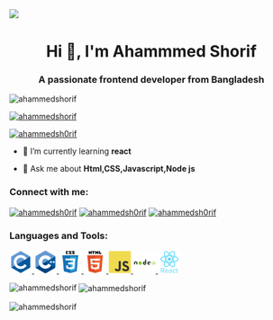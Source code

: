 <img src="https://www.multidots.com/wp-content/uploads/2020/01/code-quality-standard.png?quality=90" style=" background-radius: 10px">
<h1 align="center">Hi 👋, I'm Ahammmed Shorif</h1>
<h3 align="center">A passionate frontend developer from Bangladesh</h3>

<p align="left"> <img src="https://komarev.com/ghpvc/?username=ahammedshorif&label=Profile%20views&color=0e75b6&style=flat" alt="ahammedshorif" /> </p>

<p align="left"> <a href="https://github.com/ryo-ma/github-profile-trophy"><img src="https://github-profile-trophy.vercel.app/?username=ahammedshorif" alt="ahammedshorif" /></a> </p>

<p align="left"> <a href="https://twitter.com/ahammedsh0rif" target="blank"><img src="https://img.shields.io/twitter/follow/ahammedsh0rif?logo=twitter&style=for-the-badge" alt="ahammedsh0rif" /></a> </p>

- 🌱 I’m currently learning **react**

- 💬 Ask me about **Html,CSS,Javascript,Node js**

<h3 align="left">Connect with me:</h3>
<p align="left">
<a href="https://twitter.com/ahammedsh0rif" target="blank"><img align="center" src="https://raw.githubusercontent.com/rahuldkjain/github-profile-readme-generator/master/src/images/icons/Social/twitter.svg" alt="ahammedsh0rif" height="30" width="40" /></a>
<a href="https://linkedin.com/in/ahammedsh0rif" target="blank"><img align="center" src="https://raw.githubusercontent.com/rahuldkjain/github-profile-readme-generator/master/src/images/icons/Social/linked-in-alt.svg" alt="ahammedsh0rif" height="30" width="40" /></a>
<a href="https://instagram.com/ahammedsh0rif" target="blank"><img align="center" src="https://raw.githubusercontent.com/rahuldkjain/github-profile-readme-generator/master/src/images/icons/Social/instagram.svg" alt="ahammedsh0rif" height="30" width="40" /></a>
</p>

<h3 align="left">Languages and Tools:</h3>
<p align="left"> <a href="https://www.cprogramming.com/" target="_blank" rel="noreferrer"> <img src="https://raw.githubusercontent.com/devicons/devicon/master/icons/c/c-original.svg" alt="c" width="40" height="40"/> </a> <a href="https://www.w3schools.com/cpp/" target="_blank" rel="noreferrer"> <img src="https://raw.githubusercontent.com/devicons/devicon/master/icons/cplusplus/cplusplus-original.svg" alt="cplusplus" width="40" height="40"/> </a> <a href="https://www.w3schools.com/css/" target="_blank" rel="noreferrer"> <img src="https://raw.githubusercontent.com/devicons/devicon/master/icons/css3/css3-original-wordmark.svg" alt="css3" width="40" height="40"/> </a> <a href="https://www.w3.org/html/" target="_blank" rel="noreferrer"> <img src="https://raw.githubusercontent.com/devicons/devicon/master/icons/html5/html5-original-wordmark.svg" alt="html5" width="40" height="40"/> </a> <a href="https://developer.mozilla.org/en-US/docs/Web/JavaScript" target="_blank" rel="noreferrer"> <img src="https://raw.githubusercontent.com/devicons/devicon/master/icons/javascript/javascript-original.svg" alt="javascript" width="40" height="40"/> </a> <a href="https://nodejs.org" target="_blank" rel="noreferrer"> <img src="https://raw.githubusercontent.com/devicons/devicon/master/icons/nodejs/nodejs-original-wordmark.svg" alt="nodejs" width="40" height="40"/> </a> <a href="https://reactjs.org/" target="_blank" rel="noreferrer"> <img src="https://raw.githubusercontent.com/devicons/devicon/master/icons/react/react-original-wordmark.svg" alt="react" width="40" height="40"/> </a> </p>

<p><img align="left" src="https://github-readme-stats.vercel.app/api/top-langs?username=ahammedshorif&show_icons=true&locale=en&layout=compact" alt="ahammedshorif" /></p>

<p>&nbsp;<img align="center" src="https://github-readme-stats.vercel.app/api?username=ahammedshorif&show_icons=true&locale=en" alt="ahammedshorif" /></p>

<p><img align="center" src="https://github-readme-streak-stats.herokuapp.com/?user=ahammedshorif&" alt="ahammedshorif" /></p>
